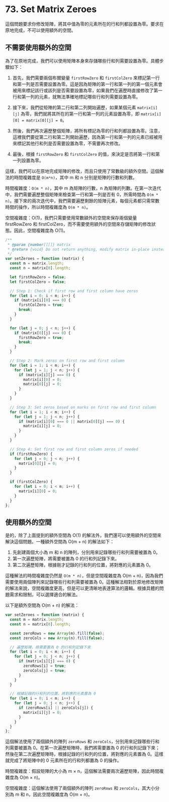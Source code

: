 # 73. Set Matrix Zeroes

這個問題要求你修改矩陣，將其中值為零的元素所在的行和列都設置為零。要求在原地完成，不可以使用額外的空間。

## 不需要使用額外的空間

為了在原地完成，我們可以使用矩陣本身來存儲哪些行和列需要設置為零。具體步驟如下：

1. 首先，我們需要兩個布爾變量 `firstRowZero` 和 `firstColZero` 來標記第一行和第一列是否需要設置為零。這是因為矩陣的第一行和第一列的第一個元素會被用來標記該行或該列是否需要設置為零，如果我們在遍歷時直接修改了第一行和第一列的元素，就無法準確地標記哪些行和列需要設置為零。

2. 接下來，我們從矩陣的第二行和第二列開始遍歷，如果某個元素 `matrix[i][j]` 為零，我們就將其所在的第一行和第一列的元素設置為零，即 `matrix[i][0] = matrix[0][j] = 0`。

3. 然後，我們再次遍歷整個矩陣，將所有標記為零的行和列都設置為零。注意，這裡我們要從第二行和第二列開始遍歷，因為第一行和第一列的元素已經被用來標記其他行和列是否需要設置為零，不需要再次修改。

4. 最後，根據 `firstRowZero` 和 `firstColZero` 的值，來決定是否將第一行和第一列設置為零。

這樣，我們可以在原地完成矩陣的修改，而且只使用了常數級的額外空間。這個解法的時間複雜度是 `O(m*n)`，其中 m 和 n 分別是矩陣的行數和列數。

時間複雜度：`O(m * n)`，其中 m 為矩陣的行數，n 為矩陣的列數。在第一次迭代中，我們需要遍歷整個矩陣來檢查第一行和第一列是否有 0，所需時間為 `O(m * n)`。接下來的兩次迭代中，我們需要遍歷剩餘的矩陣元素，每個元素都只需常數時間的操作，所以時間複雜度為 `O(m * n)`。

空間複雜度：O(1)，我們只需要使用常數額外的空間來保存兩個變量 firstRowZero 和 firstColZero，而不需要使用額外的空間來存儲矩陣的修改狀態。因此，空間複雜度為 O(1)。

```javascript
/**
 * @param {number[][]} matrix
 * @return {void} Do not return anything, modify matrix in-place instead.
 */
var setZeroes = function (matrix) {
  const m = matrix.length;
  const n = matrix[0].length;

  let firstRowZero = false;
  let firstColZero = false;

  // Step 1: Check if first row and first column have zeros
  for (let i = 0; i < m; i++) {
    if (matrix[i][0] === 0) {
      firstColZero = true;
      break;
    }
  }

  for (let j = 0; j < n; j++) {
    if (matrix[0][j] === 0) {
      firstRowZero = true;
      break;
    }
  }

  // Step 2: Mark zeros on first row and first column
  for (let i = 1; i < m; i++) {
    for (let j = 1; j < n; j++) {
      if (matrix[i][j] === 0) {
        matrix[i][0] = 0;
        matrix[0][j] = 0;
      }
    }
  }

  // Step 3: Set zeros based on marks on first row and first column
  for (let i = 1; i < m; i++) {
    for (let j = 1; j < n; j++) {
      if (matrix[i][0] === 0 || matrix[0][j] === 0) {
        matrix[i][j] = 0;
      }
    }
  }

  // Step 4: Set first row and first column zeros if needed
  if (firstRowZero) {
    for (let j = 0; j < n; j++) {
      matrix[0][j] = 0;
    }
  }

  if (firstColZero) {
    for (let i = 0; i < m; i++) {
      matrix[i][0] = 0;
    }
  }
};
```

## 使用額外的空間

是的，除了上面提到的額外空間為 O(1) 的解法外，我們還可以使用額外的空間來解決這個問題。一種額外空間為 O(m + n) 的解法如下：

1. 先創建兩個大小為 m 和 n 的陣列，分別用來記錄哪些行和列需要被置為 0。
2. 第一次遍歷矩陣，將需要被置為 0 的行和列記錄下來。
3. 第二次遍歷矩陣，根據剛才記錄的行和列的位置，將對應的元素置為 0。

這種解法的時間複雜度仍然是 `O(m * n)`，但是空間複雜度為 O(m + n)，因為我們需要使用兩個陣列來記錄哪些行和列需要被置為 0。這種解法相對於原地修改矩陣的解法來說，空間複雜度更高，但是可以更清晰地表達算法的邏輯。根據具體的問題需求和限制，可以選擇適合的解法。

以下是額外空間為 O(m + n) 的解法：

```javascript
var setZeroes = function (matrix) {
  const m = matrix.length;
  const n = matrix[0].length;

  const zeroRows = new Array(m).fill(false);
  const zeroCols = new Array(n).fill(false);

  // 遍歷矩陣，將需要置為 0 的行和列記錄下來
  for (let i = 0; i < m; i++) {
    for (let j = 0; j < n; j++) {
      if (matrix[i][j] === 0) {
        zeroRows[i] = true;
        zeroCols[j] = true;
      }
    }
  }

  // 根據記錄的行和列的位置，將對應的元素置為 0
  for (let i = 0; i < m; i++) {
    for (let j = 0; j < n; j++) {
      if (zeroRows[i] || zeroCols[j]) {
        matrix[i][j] = 0;
      }
    }
  }
};
```

這個解法使用了兩個額外的陣列 `zeroRows` 和 `zeroCols`，分別用來記錄哪些行和列需要被置為 0。在第一次遍歷矩陣時，我們將需要置為 0 的行和列記錄下來；然後在第二次遍歷矩陣時，根據記錄的行和列的位置，將對應的元素置為 0。這樣就完成了將矩陣中的 0 元素所在的行和列都置為 0 的操作。

時間複雜度：假設矩陣的大小為 m × n，這個解法需要兩次遍歷矩陣，因此時間複雜度為 O(m × n)。

空間複雜度：這個解法使用了兩個額外的陣列 `zeroRows` 和 `zeroCols`，其大小分別為 m 和 n，因此空間複雜度為 O(m + n)。
